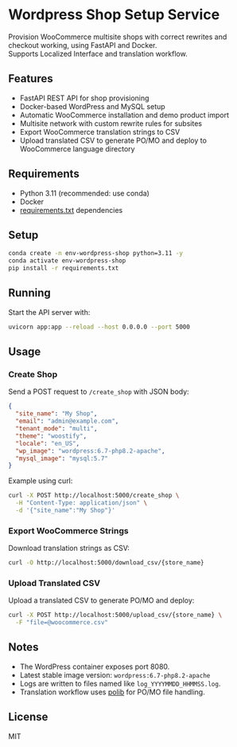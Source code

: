 # Wordpress Shop Setup Service

Provision WooCommerce multisite shops with correct rewrites and checkout working, using FastAPI and Docker.  
Supports Localized Interface and translation workflow.

## Features

- FastAPI REST API for shop provisioning
- Docker-based WordPress and MySQL setup
- Automatic WooCommerce installation and demo product import
- Multisite network with custom rewrite rules for subsites
- Export WooCommerce translation strings to CSV
- Upload translated CSV to generate PO/MO and deploy to WooCommerce language directory

## Requirements

- Python 3.11 (recommended: use conda)
- Docker
- [requirements.txt](requirements.txt) dependencies

## Setup

```sh
conda create -n env-wordpress-shop python=3.11 -y
conda activate env-wordpress-shop
pip install -r requirements.txt
```

## Running

Start the API server with:
```sh
uvicorn app:app --reload --host 0.0.0.0 --port 5000
```

## Usage

### Create Shop

Send a POST request to `/create_shop` with JSON body:
```json
{
  "site_name": "My Shop",
  "email": "admin@example.com",
  "tenant_mode": "multi",
  "theme": "woostify",
  "locale": "en_US",
  "wp_image": "wordpress:6.7-php8.2-apache",
  "mysql_image": "mysql:5.7"
}
```

Example using curl:
```sh
curl -X POST http://localhost:5000/create_shop \
  -H "Content-Type: application/json" \
  -d '{"site_name":"My Shop"}'
```

### Export WooCommerce Strings

Download translation strings as CSV:
```sh
curl -O http://localhost:5000/download_csv/{store_name}
```

### Upload Translated CSV

Upload a translated CSV to generate PO/MO and deploy:
```sh
curl -X POST http://localhost:5000/upload_csv/{store_name} \
  -F "file=@woocommerce.csv"
```

## Notes

- The WordPress container exposes port 8080.
- Latest stable image version: `wordpress:6.7-php8.2-apache`
- Logs are written to files named like `log_YYYYMMDD_HHMMSS.log`.
- Translation workflow uses [polib](https://github.com/translate/polib) for PO/MO file handling.

## License

MIT

